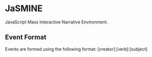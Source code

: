 JaSMINE
=====
JavaScript Mass Interactive Narrative Environment.


Event Format
-----
Events are formed using the following format:
  [creator]:[verb]:[subject]